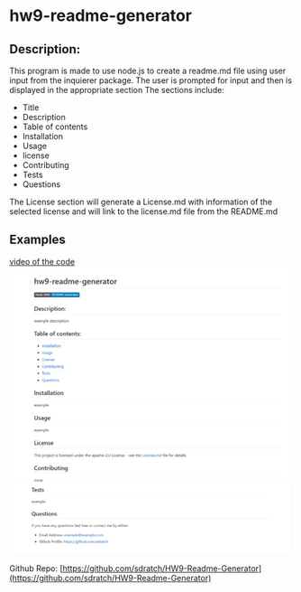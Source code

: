 # hw9-readme-generator

## Description:
   This program is made to use node.js to create a readme.md file using user input from the inquierer package.
   The user is prompted for input and then is displayed in the appropriate section
   The sections include: 
   
  * Title
  * Description
  * Table of contents
  * Installation
  * Usage
  * license
  * Contributing
  * Tests
  * Questions

  The License section will generate a License.md with information of the selected license and will link to the license.md file from the README.md
  

## Examples
  [video of the code](https://youtu.be/gBdEnQTlbug)
  ![Resulting Image 1](./Assets/result1.PNG)
  ![Resulting Image 2](./Assets/result2.png)



Github Repo: [https://github.com/sdratch/HW9-Readme-Generator](https://github.com/sdratch/HW9-Readme-Generator)
